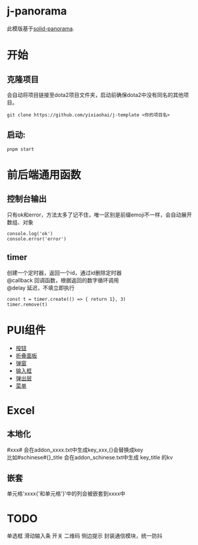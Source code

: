 # j-panorama
此模版基于[solid-panorama](https://github.com/RobinCodeX/solid-panorama).

# 开始
## 克隆项目
会自动将项目链接至dota2项目文件夹，启动前确保dota2中没有同名的其他项目。
```
git clone https://github.com/yixiaohai/j-template <你的项目名>
```
## 启动:
```
pnpm start
```

# 前后端通用函数

## 控制台输出
只有ok和error，方法太多了记不住，唯一区别是前缀emoji不一样，会自动展开数组、对象
```
console.log('ok')
console.error('error')
```

## timer
创建一个定时器，返回一个id，通过id删除定时器  
@callback 回调函数，根据返回的数字循环调用  
@delay 延迟，不填立即执行
```
const t = timer.create(() => { return 1}, 3)
timer.remove(t)
```

# PUI组件
- [按钮](src/panorama/components/button/index.md)
- [折叠面板](src/panorama/components/collapse/index.md)
- [弹窗](src/panorama/components/dialog/index.md)
- [输入框](src/panorama/components/input/index.md)
- [弹出层](src/panorama/components/layer/index.md)
- [菜单](src/panorama/components/menu/index.md)

# Excel
## 本地化
\#xxx\# 会在addon_xxxx.txt中生成key_xxx,{}会替换成key  
比如#schinese#{}_title 会在addon_schinese.txt中生成 key_title 的kv

## 嵌套
单元格'xxxx{'和单元格'}'中的列会被嵌套到xxxx中

# TODO
单选框
滑动输入条
开关
二维码
侧边提示
封装通信模块，统一防抖